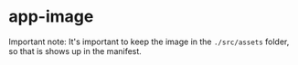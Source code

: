 # app-image

Important note: It's important to keep the image in the `./src/assets` folder, so that is shows up in the manifest.
